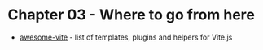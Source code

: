 # Chapter 03 - Where to go from here

- [awesome-vite](https://github.com/vitejs/awesome-vite) - list of templates, plugins and helpers for Vite.js
